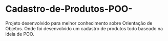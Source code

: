 # Cadastro-de-Produtos-POO-
Projeto desenvolvido para melhor conhecimento sobre Orientação de Objetos. Onde foi desenvolvido um cadastro de produtos todo baseado na ideia de POO.
